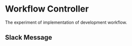 # Workflow Controller

The experiment of implementation of development workflow.

## Slack Message

```
```
